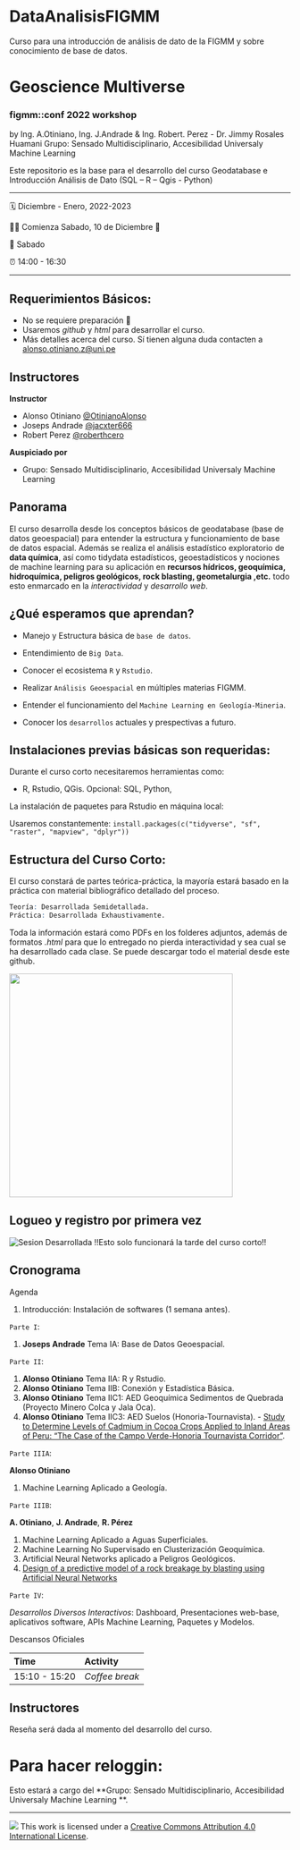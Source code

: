 # DataAnalisisFIGMM
Curso para una introducción de análisis de dato de la FIGMM y sobre conocimiento de base de datos.

Geoscience Multiverse
================

### figmm::conf 2022 workshop

by  Ing. A.Otiniano, Ing. J.Andrade & Ing. Robert. Perez - Dr. Jimmy Rosales Huamani
Grupo: Sensado Multidisciplinario, Accesibilidad Universaly Machine Learning

Este repositorio es la base para el desarrollo del curso Geodatabase e Introducción Análisis de Dato (SQL – R – Qgis - Python)

-----

:spiral_calendar: Diciembre - Enero, 2022-2023 

:running_man: Comienza Sabado, 10 de Diciembre :jack_o_lantern:

:green_book: Sabado

:alarm_clock:     14:00 - 16:30  

-----

## Requerimientos Básicos:

* No se requiere preparación :clap:
* Usaremos *github* y *html* para desarrollar el curso.
* Más detalles acerca del curso. Sí tienen alguna duda contacten a <alonso.otiniano.z@uni.pe>


## Instructores

**Instructor**

* Alonso Otiniano [@OtinianoAlonso](https://twitter.com/OtinianoAlonso)
* Joseps Andrade [@jacxter666 ](https://twitter.com/jacxter666)
* Robert Perez [@roberthcero](https://twitter.com/roberthcero)

**Auspiciado por**

* Grupo: Sensado Multidisciplinario, Accesibilidad Universaly Machine Learning


## Panorama

El curso desarrolla desde los conceptos básicos de geodatabase (base de datos geoespacial) para entender la estructura y funcionamiento de base de datos espacial. Además se realiza el análisis estadístico exploratorio de **data química**, así como tidydata estadísticos, geoestadísticos y nociones de machine learning para su aplicación en **recursos hídricos, geoquímica, hidroquímica, peligros geológicos, rock blasting, geometalurgia ,etc.** todo esto enmarcado en la *interactividad* y *desarrollo web*.

## ¿Qué esperamos que aprendan?

* Manejo y Estructura básica de `base de datos`.

* Entendimiento de `Big Data`.

* Conocer el ecosistema `R` y `Rstudio`.

* Realizar `Análisis Geoespacial` en múltiples materias FIGMM.

* Entender el funcionamiento del `Machine Learning en Geología-Mineria`.

* Conocer los `desarrollos` actuales y prespectivas a futuro.

## Instalaciones previas básicas son requeridas:

Durante el curso corto necesitaremos herramientas como:

* R, Rstudio, QGis. Opcional: SQL, Python, 

La instalación de paquetes para Rstudio en máquina local:

Usaremos constantemente: `install.packages(c("tidyverse", "sf", "raster", "mapview", "dplyr"))`

## Estructura del Curso Corto:

El curso constará de partes teórica-práctica, la mayoría estará basado en la práctica con material bibliográfico detallado del proceso.

```r
Teoría: Desarrollada Semidetallada.
Práctica: Desarrollada Exhaustivamente.
```
Toda la información estará como PDFs en los folderes adjuntos, además de formatos *.html* para que lo entregado no pierda interactividad y sea cual se ha desarrollado cada clase. Se puede descargar todo el material desde este github.

<img src="http://red.unal.edu.co/cursos/dnia/un2020-02/moduloN_03.svg" width="400px"/>

## Logueo y registro por primera vez

![Sesion Desarrollada](http://www.figmm.uni.edu.pe) !!Esto solo funcionará la tarde del curso corto!!

## Cronograma

Agenda

1. Introducción: Instalación de softwares (1 semana antes).

`Parte I`:

1. **Joseps Andrade** Tema IA: Base de Datos Geoespacial.

`Parte II`:

1. **Alonso Otiniano** Tema IIA: R y Rstudio.
2. **Alonso Otiniano** Tema IIB: Conexión y Estadística Básica.
3. **Alonso Otiniano** Tema IIC1: AED Geoquímica Sedimentos de Quebrada (Proyecto Minero Colca y Jala Oca).
5. **Alonso Otiniano** Tema IIC3: AED Suelos (Honoria-Tournavista). - [Study to Determine Levels of Cadmium in Cocoa Crops Applied to Inland Areas of Peru: “The Case of the Campo Verde-Honoria Tournavista Corridor”](https://www.mdpi.com/2073-4395/10/10/1576).

`Parte IIIA`:

**Alonso Otiniano**

1. Machine Learning Aplicado a Geología.

`Parte IIIB`:

**A. Otiniano**, **J. Andrade**, **R. Pérez**

1. Machine Learning Aplicado a Aguas Superficiales.
2. Machine Learning No Supervisado en Clusterización Geoquímica.
3. Artificial Neural Networks aplicado a Peligros Geológicos.
4. [Design of a predictive model of a rock breakage by blasting using Artificial Neural Networks](https://www.mdpi.com/806038)

`Parte IV`:

*Desarrollos Diversos Interactivos*: Dashboard, Presentaciones web-base, aplicativos software, APIs Machine Learning, Paquetes y Modelos.


Descansos Oficiales

| Time          | Activity         |
| :------------ | :--------------- |
| 15:10 - 15:20 | *Coffee break*   |


## Instructores

Reseña será dada al momento del desarrollo del curso. 


# Para hacer reloggin:

Esto estará a cargo del **Grupo: Sensado Multidisciplinario, Accesibilidad Universaly Machine Learning **.

-----

![](https://i.creativecommons.org/l/by/4.0/88x31.png) This work is
licensed under a [Creative Commons Attribution 4.0 International
License](https://creativecommons.org/licenses/by/4.0/).
